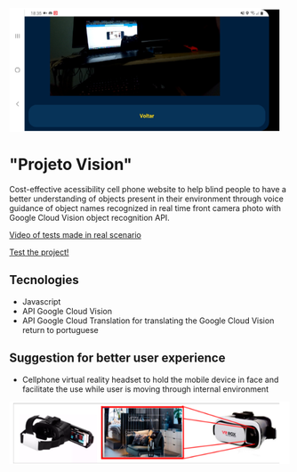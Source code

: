 ![Application Preview](docs/imagem_funcionamento.png)

# "Projeto Vision"
Cost-effective acessibility cell phone website to help blind people to have a better 
understanding of objects present in their environment through voice 
guidance of object names recognized in real time front camera photo 
with Google Cloud Vision object recognition API.


[Video of tests made in real scenario](https://youtu.be/kjeXs4eA6LU)

[Test the project!](https://www.google.com "Projeto Vision")

## Tecnologies

- Javascript
- API Google Cloud Vision
- API Google Cloud Translation for translating the Google Cloud Vision return to portuguese


## Suggestion for better user experience
- Cellphone virtual reality headset to hold the mobile device in face and facilitate the use while user is moving through internal environment

![Application sugestion](docs/imagem_suporte.png)





